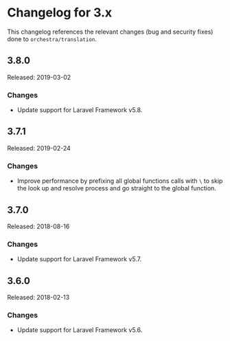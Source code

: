 # Changelog for 3.x

This changelog references the relevant changes (bug and security fixes) done to `orchestra/translation`.

## 3.8.0

Released: 2019-03-02

### Changes

* Update support for Laravel Framework v5.8.

## 3.7.1

Released: 2019-02-24

### Changes

* Improve performance by prefixing all global functions calls with `\` to skip the look up and resolve process and go straight to the global function.

## 3.7.0

Released: 2018-08-16

### Changes

* Update support for Laravel Framework v5.7.

## 3.6.0

Released: 2018-02-13

### Changes

* Update support for Laravel Framework v5.6.
